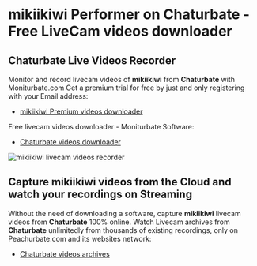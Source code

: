 # mikiikiwi Performer on Chaturbate - Free LiveCam videos downloader

## Chaturbate Live Videos Recorder

Monitor and record livecam videos of **mikiikiwi** from **Chaturbate** with Moniturbate.com
Get a premium trial for free by just and only registering with your Email address:
* [mikiikiwi Premium videos downloader](https://moniturbate.com/request-demo-licence-key.html)

Free livecam videos downloader - Moniturbate Software:
* [Chaturbate videos downloader](https://moniturbate.com/moniturbate-download-software.html)

![mikiikiwi livecam videos recorder](https://peachurnet.com/templates/moniturbate-software.png)


## Capture mikiikiwi videos from the Cloud and watch your recordings on Streaming

Without the need of downloading a software, capture **mikiikiwi** livecam videos from **Chaturbate** 100% online.
Watch Livecam archives from **Chaturbate** unlimitedly from thousands of existing recordings, only on Peachurbate.com and its websites network:
* [Chaturbate videos archives](https://peachurnet.com/)